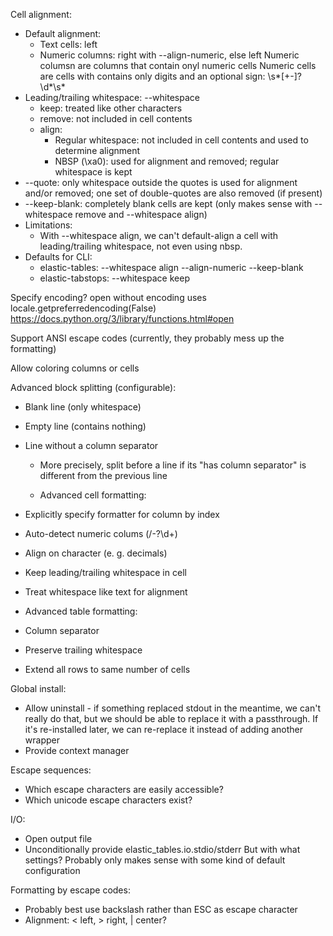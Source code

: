 Cell alignment:
  * Default alignment:
    * Text cells: left
    * Numeric columns: right with --align-numeric, else left
      Numeric columsn are columns that contain onyl numeric cells
      Numeric cells are cells with contains only digits and an optional sign:
      \s*[+-]?\d*\s*
  * Leading/trailing whitespace: --whitespace
    * keep: treated like other characters
    * remove: not included in cell contents
    * align:
      * Regular whitespace: not included in cell contents and used to determine
        alignment
      * NBSP (\xa0): used for alignment and removed; regular
        whitespace is kept
  * --quote: only whitespace outside the quotes is used for alignment
    and/or removed; one set of double-quotes are also removed (if present)
  * --keep-blank: completely blank cells are kept (only makes sense with
    --whitespace remove and --whitespace align)
  * Limitations:
    * With --whitespace align, we can't default-align a cell with
      leading/trailing whitespace, not even using nbsp. 
  * Defaults for CLI:
    * elastic-tables:  --whitespace align --align-numeric --keep-blank
    * elastic-tabstops: --whitespace keep

Specify encoding?
open without encoding uses locale.getpreferredencoding(False)
https://docs.python.org/3/library/functions.html#open

Support ANSI escape codes (currently, they probably mess up the formatting)

Allow coloring columns or cells

Advanced block splitting (configurable):
* Blank line (only whitespace)
* Empty line (contains nothing)
* Line without a column separator
  * More precisely, split before a line if its "has column separator" is
    different from the previous line

  * Advanced cell formatting:
* Explicitly specify formatter for column by index
* Auto-detect numeric colums (/-?\d+)
* Align on character (e. g. decimals)
* Keep leading/trailing whitespace in cell
* Treat whitespace like text for alignment

* Advanced table formatting:
* Column separator
* Preserve trailing whitespace
* Extend all rows to same number of cells

Global install:
  * Allow uninstall - if something replaced stdout in the meantime, we can't
    really do that, but we should be able to replace it with a passthrough. If
    it's re-installed later, we can re-replace it instead of adding another
    wrapper
  * Provide context manager

Escape sequences:
  * Which escape characters are easily accessible?
  * Which unicode escape characters exist?

I/O:
  * Open output file
  * Unconditionally provide elastic_tables.io.stdio/stderr
    But with what settings? Probably only makes sense with some kind of default
    configuration

Formatting by escape codes:
  * Probably best use backslash rather than ESC as escape character
  * Alignment: \< left, \> right, \| center?